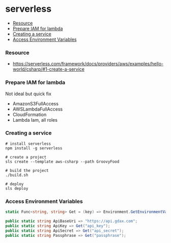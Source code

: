 # serverless

* [Resource](#resource)
* [Prepare IAM for lambda](#prepare-iam-for-lambda)
* [Creating a service](#creating-a-service)
* [Access Environment Variables](#access-environment-variables)

### Resource

* https://serverless.com/framework/docs/providers/aws/examples/hello-world/csharp/#1-create-a-service

### Prepare IAM for lambda

Not ideal but quick fix
* AmazonS3FullAccess
* AWSLambdaFullAccess
* CloudFormation
* Lambda Iam, all roles

### Creating a service

```
# install serverless
npm install -g serverless

# create a project
sls create --template aws-csharp --path GroovyFood  

# build the project
./build.sh

# deploy
sls deploy
```

### Access Environment Variables

```csharp
static Func<string, string> Get = (key) => Environment.GetEnvironmentVariable(key);

public static string ApiBaseUri => "https://api.gdax.com";
public static string ApiKey => Get("api_key");
public static string ApiSecret => Get("api_secret");
public static string Passphrase => Get("passphrase");

```
